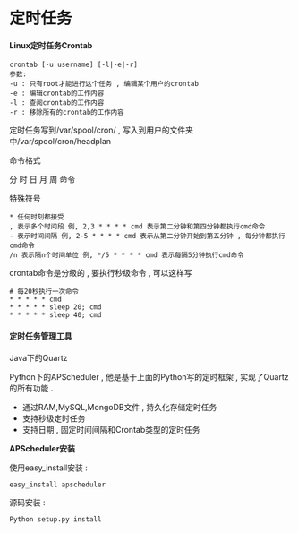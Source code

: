 # 定时任务

#### Linux定时任务Crontab

```
crontab [-u username] [-l|-e|-r]
参数:
-u : 只有root才能进行这个任务 , 编辑某个用户的crontab
-e : 编辑crontab的工作内容
-l : 查阅crontab的工作内容
-r : 移除所有的crontab的工作内容
```

定时任务写到/var/spool/cron/ , 写入到用户的文件夹中/var/spool/cron/headplan

命令格式

分 时 日 月 周 命令

特殊符号

```
* 任何时刻都接受
, 表示多个时间段 例, 2,3 * * * * cmd 表示第二分钟和第四分钟都执行cmd命令
- 表示时间间隔 例, 2-5 * * * * cmd 表示从第二分钟开始到第五分钟 , 每分钟都执行cmd命令
/n 表示隔n个时间单位 例, */5 * * * * cmd 表示每隔5分钟执行cmd命令
```

crontab命令是分级的 , 要执行秒级命令 , 可以这样写

```
# 每20秒执行一次命令
* * * * * cmd
* * * * * sleep 20; cmd
* * * * * sleep 40; cmd
```

#### 定时任务管理工具

Java下的Quartz

Python下的APScheduler , 他是基于上面的Python写的定时框架 , 实现了Quartz的所有功能 . 

* 通过RAM,MySQL,MongoDB文件 , 持久化存储定时任务
* 支持秒级定时任务
* 支持日期 , 固定时间间隔和Crontab类型的定时任务

**APScheduler安装**

使用easy\_install安装 :  

```
easy_install apscheduler
```

源码安装 : 

```
Python setup.py install
```







